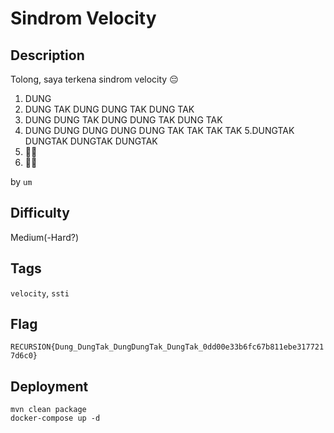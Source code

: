 # Sindrom Velocity

## Description

Tolong, saya terkena sindrom velocity 😔

1. DUNG
2. DUNG TAK DUNG DUNG TAK DUNG TAK
3. DUNG DUNG TAK DUNG DUNG TAK DUNG TAK
4. DUNG DUNG DUNG DUNG DUNG TAK TAK TAK TAK
5.DUNGTAK DUNGTAK DUNGTAK DUNGTAK
6. 🤟🤟
7. 🤞🤞

by `um`

## Difficulty

Medium(-Hard?)

## Tags

`velocity`, `ssti`

## Flag

`RECURSION{Dung_DungTak_DungDungTak_DungTak_0dd00e33b6fc67b811ebe3177217d6c0}`

## Deployment

```
mvn clean package
docker-compose up -d
```
